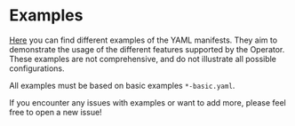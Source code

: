 # Examples

[Here](./) you can find different examples of the YAML manifests. They aim to demonstrate the usage of the different features supported by the Operator. These examples are not comprehensive, and do not illustrate all possible configurations. 

All examples must be based on basic examples `*-basic.yaml`.

If you encounter any issues with examples or want to add more, please feel free to open a new issue!
